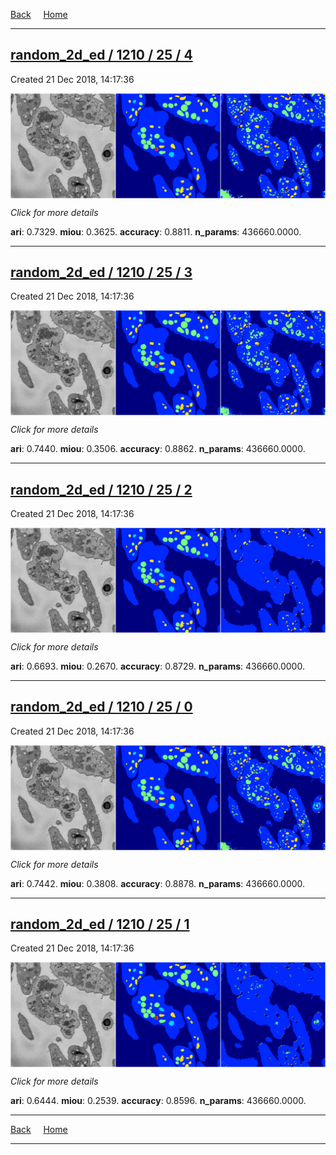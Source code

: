 
[Back](..)&nbsp;&nbsp;&nbsp;&nbsp;&nbsp;[Home](https://leapmanlab.github.io/snapshots)

---

<div class="summary"><a href="4"><h2>random_2d_ed / 1210 / 25 / 4</h2></a><p>Created 21 Dec 2018, 14:17:36
</p><a href="4"><img src="4/media/summary.png" align="center"></a><p>
<i>Click for more details</i>
</p></div>

**ari**: 0.7329. **miou**: 0.3625. **accuracy**: 0.8811. **n_params**: 436660.0000. 

---

<div class="summary"><a href="3"><h2>random_2d_ed / 1210 / 25 / 3</h2></a><p>Created 21 Dec 2018, 14:17:36
</p><a href="3"><img src="3/media/summary.png" align="center"></a><p>
<i>Click for more details</i>
</p></div>

**ari**: 0.7440. **miou**: 0.3506. **accuracy**: 0.8862. **n_params**: 436660.0000. 

---

<div class="summary"><a href="2"><h2>random_2d_ed / 1210 / 25 / 2</h2></a><p>Created 21 Dec 2018, 14:17:36
</p><a href="2"><img src="2/media/summary.png" align="center"></a><p>
<i>Click for more details</i>
</p></div>

**ari**: 0.6693. **miou**: 0.2670. **accuracy**: 0.8729. **n_params**: 436660.0000. 

---

<div class="summary"><a href="0"><h2>random_2d_ed / 1210 / 25 / 0</h2></a><p>Created 21 Dec 2018, 14:17:36
</p><a href="0"><img src="0/media/summary.png" align="center"></a><p>
<i>Click for more details</i>
</p></div>

**ari**: 0.7442. **miou**: 0.3808. **accuracy**: 0.8878. **n_params**: 436660.0000. 

---

<div class="summary"><a href="1"><h2>random_2d_ed / 1210 / 25 / 1</h2></a><p>Created 21 Dec 2018, 14:17:36
</p><a href="1"><img src="1/media/summary.png" align="center"></a><p>
<i>Click for more details</i>
</p></div>

**ari**: 0.6444. **miou**: 0.2539. **accuracy**: 0.8596. **n_params**: 436660.0000. 

---

[Back](..)&nbsp;&nbsp;&nbsp;&nbsp;&nbsp;[Home](https://leapmanlab.github.io/snapshots)

---